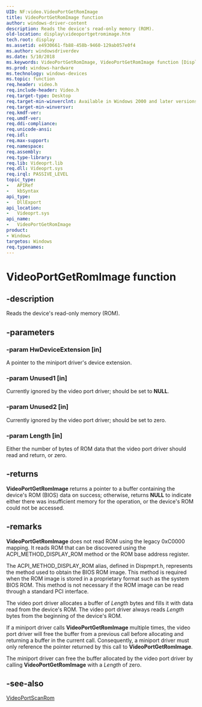 ```yaml
---
UID: NF:video.VideoPortGetRomImage
title: VideoPortGetRomImage function
author: windows-driver-content
description: Reads the device's read-only memory (ROM).
old-location: display\videoportgetromimage.htm
tech.root: display
ms.assetid: e4930661-fb88-458b-9460-129ab057e0f4
ms.author: windowsdriverdev
ms.date: 5/10/2018
ms.keywords: VideoPortGetRomImage, VideoPortGetRomImage function [Display Devices], VideoPort_Functions_070e50af-a33d-4dc5-9bd1-9f60367f49b2.xml, display.videoportgetromimage, video/VideoPortGetRomImage
ms.prod: windows-hardware
ms.technology: windows-devices
ms.topic: function
req.header: video.h
req.include-header: Video.h
req.target-type: Desktop
req.target-min-winverclnt: Available in Windows 2000 and later versions of the Windows operating systems.
req.target-min-winversvr: 
req.kmdf-ver: 
req.umdf-ver: 
req.ddi-compliance: 
req.unicode-ansi: 
req.idl: 
req.max-support: 
req.namespace: 
req.assembly: 
req.type-library: 
req.lib: Videoprt.lib
req.dll: Videoprt.sys
req.irql: PASSIVE_LEVEL
topic_type:
-	APIRef
-	kbSyntax
api_type:
-	DllExport
api_location:
-	Videoprt.sys
api_name:
-	VideoPortGetRomImage
product:
- Windows
targetos: Windows
req.typenames: 
---
```


# VideoPortGetRomImage function


## -description


Reads the device's read-only memory (ROM).


## -parameters




### -param HwDeviceExtension [in]

A pointer to the miniport driver's device extension.


### -param Unused1 [in]

Currently ignored by the video port driver; should be set to <b>NULL</b>.


### -param Unused2 [in]

Currently ignored by the video port driver; should be set to zero.


### -param Length [in]

Either the number of bytes of ROM data that the video port driver should read and return, or zero.


## -returns



<b>VideoPortGetRomImage</b> returns a pointer to a buffer containing the device's ROM (BIOS) data on success; otherwise, returns <b>NULL</b> to indicate either there was insufficient memory for the operation, or the device's ROM could not be accessed.




## -remarks



<b>VideoPortGetRomImage</b> does not read ROM using the legacy 0xC0000 mapping. It reads ROM that can be discovered using the ACPI_METHOD_DISPLAY_ROM method or the ROM base address register.

The ACPI_METHOD_DISPLAY_ROM alias, defined in Dispmprt.h, represents the method used to obtain the BIOS ROM image. This method is required when the ROM image is stored in a proprietary format such as the system BIOS ROM. This method is not necessary if the ROM image can be read through a standard PCI interface.

The video port driver allocates a buffer of <i>Length</i> bytes and fills it with data read from the device's ROM. The video port driver always reads <i>Length</i> bytes from the beginning of the device's ROM.

If a miniport driver calls <b>VideoPortGetRomImage</b> multiple times, the video port driver will free the buffer from a previous call before allocating and returning a buffer in the current call. Consequently, a miniport driver must only reference the pointer returned by this call to <b>VideoPortGetRomImage</b>.

The miniport driver can free the buffer allocated by the video port driver by calling <b>VideoPortGetRomImage</b> with a <i>Length</i> of zero. 




## -see-also




<a href="https://msdn.microsoft.com/library/windows/hardware/ff570360">VideoPortScanRom</a>
 

 

